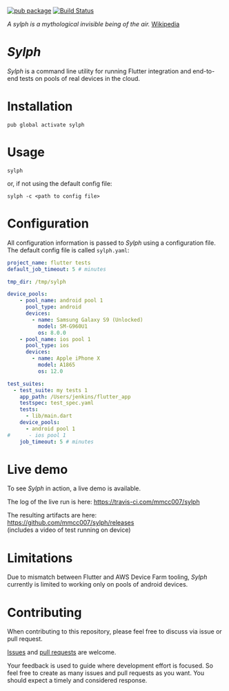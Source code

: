 [![pub package](https://img.shields.io/pub/v/sylph.svg)](https://pub.dartlang.org/packages/sylph) 
[![Build Status](https://travis-ci.com/mmcc007/sylph.svg?branch=master)](https://travis-ci.com/mmcc007/sylph)

_A sylph is a mythological invisible being of the air._
[Wikipedia](https://en.wikipedia.org/wiki/Sylph)
# _Sylph_
_Sylph_ is a command line utility for running Flutter integration and end-to-end tests on pools of real devices in the cloud.

# Installation
```
pub global activate sylph
```

# Usage
```
sylph
```
or, if not using the default config file:
```
sylph -c <path to config file>
```

# Configuration
All configuration information is passed to _Sylph_ using a configuration file. The default config file is called `sylph.yaml`:
```yaml
project_name: flutter tests
default_job_timeout: 5 # minutes

tmp_dir: /tmp/sylph

device_pools:
    - pool_name: android pool 1
      pool_type: android
      devices:
        - name: Samsung Galaxy S9 (Unlocked)
          model: SM-G960U1
          os: 8.0.0
    - pool_name: ios pool 1
      pool_type: ios
      devices:
        - name: Apple iPhone X
          model: A1865
          os: 12.0

test_suites:
  - test_suite: my tests 1
    app_path: /Users/jenkins/flutter_app
    testspec: test_spec.yaml
    tests:
      - lib/main.dart
    device_pools:
      - android pool 1
#      - ios pool 1
    job_timeout: 5 # minutes
```
# Live demo
To see _Sylph_ in action, a live demo is available.  

The log of the live run is here:
https://travis-ci.com/mmcc007/sylph

The resulting artifacts are here:  
https://github.com/mmcc007/sylph/releases  
(includes a video of test running on device)

# Limitations
Due to mismatch between Flutter and AWS Device Farm tooling, _Sylph_ currently is limited to working only on pools of android devices.

# Contributing
When contributing to this repository, please feel free to discuss via issue or pull request.

[Issues](https://github.com/mmcc007/screenshots/issues) and [pull requests](https://github.com/mmcc007/screenshots/pulls) are welcome.

Your feedback is used to guide where development effort is focused. So feel free to create as many issues and pull requests as you want. You should expect a timely and considered response.